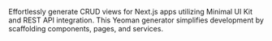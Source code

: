 Effortlessly generate CRUD views for Next.js apps utilizing Minimal UI Kit and REST API integration. This Yeoman generator simplifies development by scaffolding components, pages, and services.
